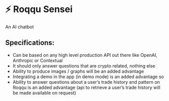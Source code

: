 # ⚡️ Roqqu Sensei
An AI chatbot
## Specifications:
- Can be based on any high level production API out there like OpenAI, Anthropic or Contextual
- It should only answer questions that are crypto related, nothing else
- Ability to produce images / graphs will be an added advantage
- Integrating a demo in the app (in demo mode) is an added advantage so
- Ability to answer questions about a user’s trade history and pattern on Roqqu is an added advantage (api to retrieve a user’s trade history will be made available on request)